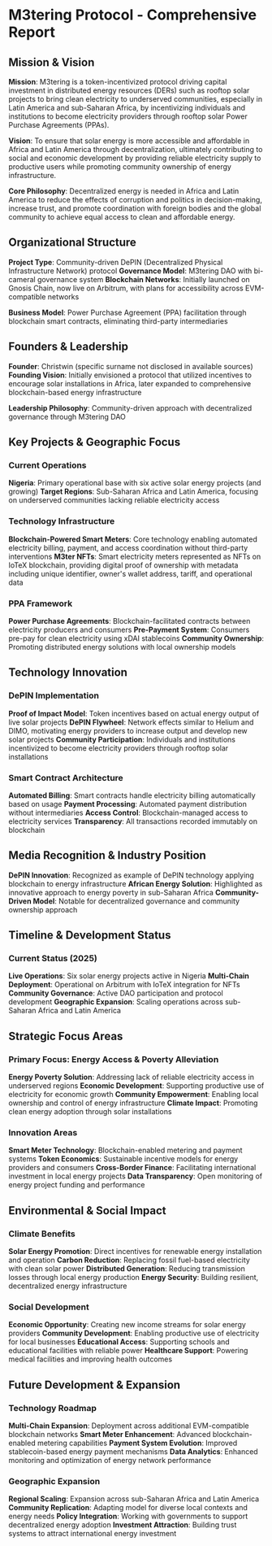 # M3tering Protocol - Comprehensive Report

## Mission & Vision

**Mission**: M3tering is a token-incentivized protocol driving capital investment in distributed energy resources (DERs) such as rooftop solar projects to bring clean electricity to underserved communities, especially in Latin America and sub-Saharan Africa, by incentivizing individuals and institutions to become electricity providers through rooftop solar Power Purchase Agreements (PPAs).

**Vision**: To ensure that solar energy is more accessible and affordable in Africa and Latin America through decentralization, ultimately contributing to social and economic development by providing reliable electricity supply to productive users while promoting community ownership of energy infrastructure.

**Core Philosophy**: Decentralized energy is needed in Africa and Latin America to reduce the effects of corruption and politics in decision-making, increase trust, and promote coordination with foreign bodies and the global community to achieve equal access to clean and affordable energy.

## Organizational Structure

**Project Type**: Community-driven DePIN (Decentralized Physical Infrastructure Network) protocol
**Governance Model**: M3tering DAO with bi-cameral governance system
**Blockchain Networks**: Initially launched on Gnosis Chain, now live on Arbitrum, with plans for accessibility across EVM-compatible networks

**Business Model**: Power Purchase Agreement (PPA) facilitation through blockchain smart contracts, eliminating third-party intermediaries

## Founders & Leadership

**Founder**: Christwin (specific surname not disclosed in available sources)
**Founding Vision**: Initially envisioned a protocol that utilized incentives to encourage solar installations in Africa, later expanded to comprehensive blockchain-based energy infrastructure

**Leadership Philosophy**: Community-driven approach with decentralized governance through M3tering DAO

## Key Projects & Geographic Focus

### Current Operations
**Nigeria**: Primary operational base with six active solar energy projects (and growing)
**Target Regions**: Sub-Saharan Africa and Latin America, focusing on underserved communities lacking reliable electricity access

### Technology Infrastructure
**Blockchain-Powered Smart Meters**: Core technology enabling automated electricity billing, payment, and access coordination without third-party interventions
**M3ter NFTs**: Smart electricity meters represented as NFTs on IoTeX blockchain, providing digital proof of ownership with metadata including unique identifier, owner's wallet address, tariff, and operational data

### PPA Framework
**Power Purchase Agreements**: Blockchain-facilitated contracts between electricity producers and consumers
**Pre-Payment System**: Consumers pre-pay for clean electricity using xDAI stablecoins
**Community Ownership**: Promoting distributed energy solutions with local ownership models

## Technology Innovation

### DePIN Implementation
**Proof of Impact Model**: Token incentives based on actual energy output of live solar projects
**DePIN Flywheel**: Network effects similar to Helium and DIMO, motivating energy providers to increase output and develop new solar projects
**Community Participation**: Individuals and institutions incentivized to become electricity providers through rooftop solar installations

### Smart Contract Architecture
**Automated Billing**: Smart contracts handle electricity billing automatically based on usage
**Payment Processing**: Automated payment distribution without intermediaries
**Access Control**: Blockchain-managed access to electricity services
**Transparency**: All transactions recorded immutably on blockchain

## Media Recognition & Industry Position

**DePIN Innovation**: Recognized as example of DePIN technology applying blockchain to energy infrastructure
**African Energy Solution**: Highlighted as innovative approach to energy poverty in sub-Saharan Africa
**Community-Driven Model**: Notable for decentralized governance and community ownership approach

## Timeline & Development Status

### Current Status (2025)
**Live Operations**: Six solar energy projects active in Nigeria
**Multi-Chain Deployment**: Operational on Arbitrum with IoTeX integration for NFTs
**Community Governance**: Active DAO participation and protocol development
**Geographic Expansion**: Scaling operations across sub-Saharan Africa and Latin America

## Strategic Focus Areas

### Primary Focus: Energy Access & Poverty Alleviation
**Energy Poverty Solution**: Addressing lack of reliable electricity access in underserved regions
**Economic Development**: Supporting productive use of electricity for economic growth
**Community Empowerment**: Enabling local ownership and control of energy infrastructure
**Climate Impact**: Promoting clean energy adoption through solar installations

### Innovation Areas
**Smart Meter Technology**: Blockchain-enabled metering and payment systems
**Token Economics**: Sustainable incentive models for energy providers and consumers
**Cross-Border Finance**: Facilitating international investment in local energy projects
**Data Transparency**: Open monitoring of energy project funding and performance

## Environmental & Social Impact

### Climate Benefits
**Solar Energy Promotion**: Direct incentives for renewable energy installation and operation
**Carbon Reduction**: Replacing fossil fuel-based electricity with clean solar power
**Distributed Generation**: Reducing transmission losses through local energy production
**Energy Security**: Building resilient, decentralized energy infrastructure

### Social Development
**Economic Opportunity**: Creating new income streams for solar energy providers
**Community Development**: Enabling productive use of electricity for local businesses
**Educational Access**: Supporting schools and educational facilities with reliable power
**Healthcare Support**: Powering medical facilities and improving health outcomes

## Future Development & Expansion

### Technology Roadmap
**Multi-Chain Expansion**: Deployment across additional EVM-compatible blockchain networks
**Smart Meter Enhancement**: Advanced blockchain-enabled metering capabilities
**Payment System Evolution**: Improved stablecoin-based energy payment mechanisms
**Data Analytics**: Enhanced monitoring and optimization of energy network performance

### Geographic Expansion
**Regional Scaling**: Expansion across sub-Saharan Africa and Latin America
**Community Replication**: Adapting model for diverse local contexts and energy needs
**Policy Integration**: Working with governments to support decentralized energy adoption
**Investment Attraction**: Building trust systems to attract international energy investment